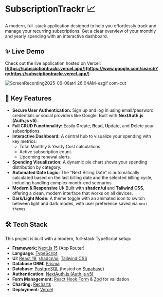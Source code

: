 # SubscriptionTrackr 📈

A modern, full-stack application designed to help you effortlessly track and manage your recurring subscriptions. Get a clear overview of your monthly and yearly spending with an interactive dashboard.

[](https://www.google.com/search?q=https://subsciptiontrackr.vercel.app/)
[](https://opensource.org/licenses/MIT)

## ✨ Live Demo

Check out the live application hosted on Vercel:
**[https://subsciptiontrackr.vercel.app/](https://www.google.com/search?q=https://subsciptiontrackr.vercel.app/)**

![ScreenRecording2025-06-08at4 26 04AM-ezgif com-cut](https://github.com/user-attachments/assets/84938ccb-1c51-4edd-84ce-a1b2e52b6541)

## 🚀 Key Features

  * **Secure User Authentication:** Sign up and log in using email/password credentials or social providers like Google. Built with **NextAuth.js (Auth.js v5)**.
  * **Full CRUD Functionality:** Easily **C**reate, **R**ead, **U**pdate, and **D**elete your subscriptions.
  * **Interactive Dashboard:** A central hub to visualize your spending with key metrics:
      * Total Monthly & Yearly Cost calculations.
      * Active subscription count.
      * Upcoming renewal alerts.
  * **Spending Visualization:** A dynamic pie chart shows your spending distribution by category.
  * **Automated Date Logic:** The "Next Billing Date" is automatically calculated based on the last billing date and the selected billing cycle, including handling complex month-end scenarios.
  * **Modern & Responsive UI:** Built with **shadcn/ui** and **Tailwind CSS**, offering a clean, modern interface that works on all devices.
  * **Dark/Light Mode:** A theme toggle with an animated icon to switch between light and dark modes, with user preference saved via `next-themes`.

## 🛠️ Tech Stack

This project is built with a modern, full-stack TypeScript setup:

  * **Framework:** [Next.js 15](https://nextjs.org/) (App Router)
  * **Language:** [TypeScript](https://www.typescriptlang.org/)
  * **UI:** [React 19](https://react.dev/), [shadcn/ui](https://ui.shadcn.com/), [Tailwind CSS](https://tailwindcss.com/)
  * **Database ORM:** [Prisma](https://www.prisma.io/)
  * **Database:** [PostgreSQL](https://www.postgresql.org/) (hosted on [Supabase](https://supabase.com/))
  * **Authentication:** [NextAuth.js (Auth.js v5)](https://authjs.dev/)
  * **Form Management:** [React Hook Form](https://react-hook-form.com/) & [Zod](https://zod.dev/) for validation
  * **Charting:** [Recharts](https://recharts.org/)
  * **Deployment:** [Vercel](https://vercel.com/)

